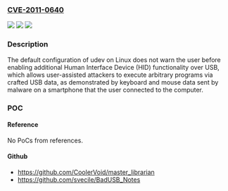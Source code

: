 ### [CVE-2011-0640](https://cve.mitre.org/cgi-bin/cvename.cgi?name=CVE-2011-0640)
![](https://img.shields.io/static/v1?label=Product&message=n%2Fa&color=blue)
![](https://img.shields.io/static/v1?label=Version&message=n%2Fa&color=blue)
![](https://img.shields.io/static/v1?label=Vulnerability&message=n%2Fa&color=brighgreen)

### Description

The default configuration of udev on Linux does not warn the user before enabling additional Human Interface Device (HID) functionality over USB, which allows user-assisted attackers to execute arbitrary programs via crafted USB data, as demonstrated by keyboard and mouse data sent by malware on a smartphone that the user connected to the computer.

### POC

#### Reference
No PoCs from references.

#### Github
- https://github.com/CoolerVoid/master_librarian
- https://github.com/svecile/BadUSB_Notes

